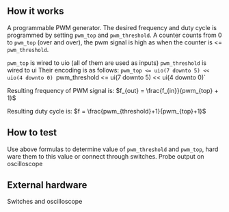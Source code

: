 <!---

This file is used to generate your project datasheet. Please fill in the information below and delete any unused
sections.

You can also include images in this folder and reference them in the markdown. Each image must be less than
512 kb in size, and the combined size of all images must be less than 1 MB.
-->

## How it works

A programmable PWM generator. The desired frequency and duty cycle is programmed by setting `pwm_top` and `pwm_threshold`. A counter counts from 0 to `pwm_top` (over and over), the pwm signal is high as when the counter is <= `pwm_threshold`. 

`pwm_top` is wired to uio (all of them are used as inputs)
`pwm_threshold` is wired to ui
Their encoding is as follows:
`pwm_top <= uio(7 downto 5) << uio(4 downto 0)
`pwm_threshold <= ui(7 downto 5) << ui(4 downto 0)`

Resulting frequency of PWM signal is:
$f_{out} = \frac{f_{in}}{pwm_{top} + 1}$

Resulting duty cycle is:
$f = \frac{pwm_{threshold}+1}{pwm_{top}+1}$

## How to test

Use above formulas to determine value of `pwm_threshold` and `pwm_top`, hard ware them to this value or connect through switches. Probe output on oscilloscope

## External hardware

Switches and oscilloscope
